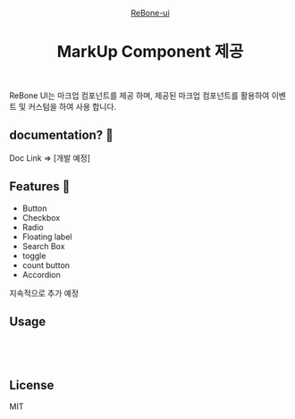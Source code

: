 <p align="center">
  <a href="https://github.com/Junyong34/ReBone-ui">
      ReBone-ui
  </a>
</p>

<h1 align="center">MarkUp Component 제공</h1>

<br>


ReBone UI는 마크업 컴포넌트를 제공 하며,
제공된 마크업 컴포넌트를 활용하여 이벤트 및 커스텀을 하여 사용 합니다.

## documentation? 📝

Doc Link  => [개발 예정]

## Features 🚀

- Button
- Checkbox
- Radio
- Floating label
- Search Box
- toggle
- count button
- Accordion

지속적으로 추가 예정



## Usage

```




```



## License

MIT
